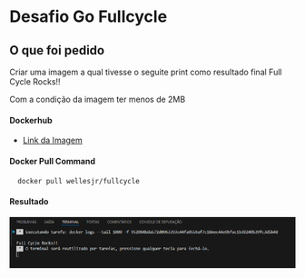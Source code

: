 
# Desafio Go Fullcycle
## O que foi pedido

Criar uma imagem a qual tivesse o seguite print como resultado final
Full Cycle Rocks!!

Com a condição da imagem ter menos de 2MB


#### Dockerhub
 - [Link da Imagem](https://hub.docker.com/r/wellesjr/fullcycle)
#### Docker Pull Command
```http
  docker pull wellesjr/fullcycle
```
#### Resultado
![App Screenshot](https://github.com/wellesjr/desafio_docker_go/blob/main/Captura%20de%20tela%202024-04-13%20124952.png)
